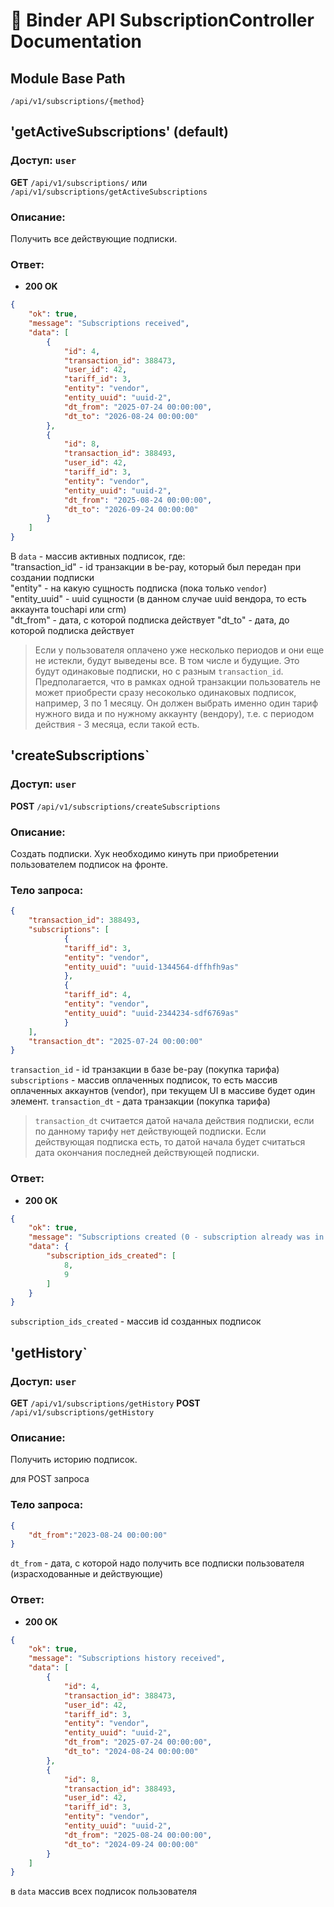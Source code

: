 # 📘 Binder API SubscriptionController Documentation

## Module Base Path
`/api/v1/subscriptions/{method}`


## 'getActiveSubscriptions' (default)
### Доступ: `user`

**GET** `/api/v1/subscriptions/` или `/api/v1/subscriptions/getActiveSubscriptions`

### Описание:
Получить все действующие подписки.

### Ответ:
- **200 OK**
```json
{
	"ok": true,
	"message": "Subscriptions received",
	"data": [
		{
			"id": 4,
			"transaction_id": 388473,
			"user_id": 42,
			"tariff_id": 3,
			"entity": "vendor",
			"entity_uuid": "uuid-2",
			"dt_from": "2025-07-24 00:00:00",
			"dt_to": "2026-08-24 00:00:00"
		},
		{
			"id": 8,
			"transaction_id": 388493,
			"user_id": 42,
			"tariff_id": 3,
			"entity": "vendor",
			"entity_uuid": "uuid-2",
			"dt_from": "2025-08-24 00:00:00",
			"dt_to": "2026-09-24 00:00:00"
		}
	]
}
```
В `data` - массив активных подписок, где:\
"transaction_id" - id транзакции в be-pay, который был передан при создании подписки\
"entity" - на какую сущность подписка (пока только `vendor`)\
"entity_uuid" - uuid сущности (в данном случае uuid вендора, то есть аккаунта touchapi или crm)\
"dt_from" - дата, с которой подписка действует
"dt_to" - дата, до которой подписка действует

> Если у пользователя оплачено уже несколько периодов и они еще не истекли, будут выведены все. В том числе и будущие. Это будут одинаковые подписки, но с разным `transaction_id`. Предполагается, что в рамках одной транзакции пользователь не может приобрести сразу несоколько одинаковых подписок, например, 3 по 1 месяцу. Он должен выбрать именно один тариф нужного вида и по нужному аккаунту (вендору), т.е. с периодом действия - 3 месяца, если такой есть.


## 'createSubscriptions`
### Доступ: `user`

**POST** `/api/v1/subscriptions/createSubscriptions`

### Описание:
Создать подписки. Хук необходимо кинуть при приобретении пользователем подписок на фронте.

### Тело запроса:
```json
{
	"transaction_id": 388493,
	"subscriptions": [
			{
			"tariff_id": 3,
			"entity": "vendor",
			"entity_uuid": "uuid-1344564-dffhfh9as"
			},
			{
			"tariff_id": 4,
			"entity": "vendor",
			"entity_uuid": "uuid-2344234-sdf6769as"
			}
	],
	"transaction_dt": "2025-07-24 00:00:00"
}
```
`transaction_id` - id транзакции в базе be-pay (покупка тарифа)
`subscriptions` - массив оплаченных подписок, то есть массив оплаченных аккаунтов (vendor), при текущем UI в массиве будет один элемент.
`transaction_dt` - дата транзакции (покупка тарифа)
> `transaction_dt` считается датой начала действия подписки, если по данному тарифу нет действующей подписки. Если действующая подписка есть, то датой начала будет считаться дата окончания последней действующей подписки.


### Ответ:
- **200 OK**
```json
{
	"ok": true,
	"message": "Subscriptions created (0 - subscription already was in db)",
	"data": {
		"subscription_ids_created": [
			8,
			9
		]
	}
}
```
`subscription_ids_created` - массив id созданных подписок



## 'getHistory`
### Доступ: `user`

**GET** `/api/v1/subscriptions/getHistory`
**POST** `/api/v1/subscriptions/getHistory`

### Описание:
Получить историю подписок.

для POST запроса
### Тело запроса:
```json
{
	"dt_from":"2023-08-24 00:00:00"
}
```

`dt_from` - дата, с которой надо получить все подписки пользователя (израсходованные и действующие)


### Ответ:
- **200 OK**
```json
{
	"ok": true,
	"message": "Subscriptions history received",
	"data": [
		{
			"id": 4,
			"transaction_id": 388473,
			"user_id": 42,
			"tariff_id": 3,
			"entity": "vendor",
			"entity_uuid": "uuid-2",
			"dt_from": "2025-07-24 00:00:00",
			"dt_to": "2024-08-24 00:00:00"
		},
		{
			"id": 8,
			"transaction_id": 388493,
			"user_id": 42,
			"tariff_id": 3,
			"entity": "vendor",
			"entity_uuid": "uuid-2",
			"dt_from": "2025-08-24 00:00:00",
			"dt_to": "2024-09-24 00:00:00"
		}
	]
}
```
в `data` массив всех подписок пользователя
